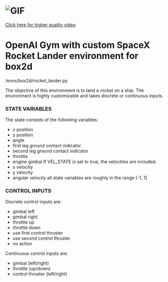 # ![GIF](https://thumbs.gfycat.com/RemorsefulHeftyAntbear-max-14mb.gif)
[Click here for higher quality video](https://gfycat.com/CloudyFewCaracal)

# OpenAI Gym with custom SpaceX Rocket Lander environment for box2d  

/envs/box2d/rocket_lander.py  

The objective of this environment is to land a rocket on a ship. The environment is highly customizable and takes discrete or continuous inputs.

### STATE VARIABLES  
The state consists of the following variables:
  * x position  
  * y position  
  * angle  
  * first leg ground contact indicator  
  * second leg ground contact indicator  
  * throttle  
  * engine gimbal
If VEL_STATE is set to true, the velocities are included:  
  * x velocity  
  * y velocity  
  * angular velocity
all state variables are roughly in the range [-1, 1]  
    
### CONTROL INPUTS  
Discrete control inputs are:  
  * gimbal left  
  * gimbal right  
  * throttle up  
  * throttle down  
  * use first control thruster  
  * use second control thruster  
  * no action  
    
Continuous control inputs are:  
  * gimbal (left/right)  
  * throttle (up/down)  
  * control thruster (left/right)  
